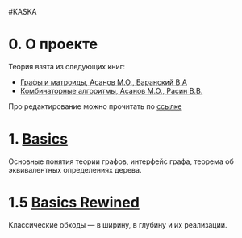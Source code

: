 #KASKA

# 0. О проекте
Теория взята из следующих книг:
* [Графы и матроиды, Асанов М.О., Баранский В.А](./books/M.O.Asanov%2C%20V.A.Baranskii%2C%20V.V%20-%20Shievchienko%20Iu.%20V._1426.pdf)
* [Комбинаторные алгоритмы, Асанов М.О., Расин В.В.](./books/asanov-mo-rasin-vv-kombinatornye-algoritmy_fd508acd7ea.pdf)

Про редактирование можно прочитать по [ссылке](./EDITING.md)

# 1. [Basics](./kaska-docs/target/mdoc/1_basics.md)
Основные понятия теории графов, интерфейс графа, теорема об эквивалентных определениях дерева.
# 1.5 [Basics Rewined](./kaska-docs/target/mdoc/basics_rewined.md)
Классические обходы &mdash; в ширину, в глубину и их реализации.
